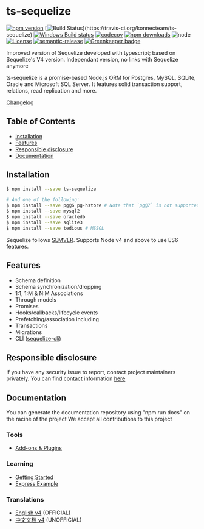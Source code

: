 # ts-sequelize

[![npm version](https://img.shields.io/npm/v/ts-sequelize.svg)](https://www.npmjs.com/package/ts-sequelize)
[![Build Status](https://travis-ci.org/konnecteam/ts-sequelize.svg?)](https://travis-ci.org/konnecteam/ts-sequelize)
[![Windows Build status](https://ci.appveyor.com/api/projects/status/github/konnecteam/ts-sequelize?svg=true)](https://ci.appveyor.com/project/konnecteam/ts-sequelize)
[![codecov](https://codecov.io/gh/konnecteam/ts-sequelize/graph/badge.svg)](https://codecov.io/gh/konnecteam/ts-sequelize)
[![npm downloads](https://img.shields.io/npm/dm/ts-sequelize.svg?maxAge=2592000)](https://www.npmjs.com/package/ts-sequelize)
![node](https://img.shields.io/node/v/sequelize.svg)
[![License](https://img.shields.io/npm/l/sequelize.svg?maxAge=2592000?style=plastic)](https://github.com/konnecteam/ts-sequelize/blob/typescript/LICENSE)
[![semantic-release](https://img.shields.io/badge/%20%20%F0%9F%93%A6%F0%9F%9A%80-semantic--release-e10079.svg)](https://github.com/semantic-release/semantic-release)
[![Greenkeeper badge](https://badges.greenkeeper.io/sequelize/sequelize.svg)](https://greenkeeper.io/)

Improved version of Sequelize developed with typescript; based on Sequelize's V4 version.
Independant version, no links with Sequelize anymore


ts-sequelize is a promise-based Node.js ORM for Postgres, MySQL, SQLite, Oracle and Microsoft SQL Server. It features solid transaction support, relations, read replication and more.

[Changelog](https://github.com/konnecteam/ts-sequelize/releases)

## Table of Contents
- [Installation](#installation)
- [Features](#features)
- [Responsible disclosure](#responsible-disclosure)
- [Documentation](#documentation)

## Installation

```bash
$ npm install --save ts-sequelize

# And one of the following:
$ npm install --save pg@6 pg-hstore # Note that `pg@7` is not supported yet
$ npm install --save mysql2
$ npm install --save oracledb
$ npm install --save sqlite3
$ npm install --save tedious # MSSQL
```

Sequelize follows [SEMVER](http://semver.org). Supports Node v4 and above to use ES6 features.

## Features

- Schema definition
- Schema synchronization/dropping
- 1:1, 1:M & N:M Associations
- Through models
- Promises
- Hooks/callbacks/lifecycle events
- Prefetching/association including
- Transactions
- Migrations
- CLI ([sequelize-cli](https://github.com/sequelize/cli))

## Responsible disclosure
If you have any security issue to report, contact project maintainers privately. You can find contact information [here](https://github.com/sequelize/sequelize/blob/master/CONTACT.md)

## Documentation

You can generate the documentation repository using "npm run docs" on the racine of the project
We accept all contributions to this project

### Tools
- [Add-ons & Plugins](https://github.com/sequelize/sequelize/wiki/Add-ons-&-Plugins)

### Learning
- [Getting Started](http://docs.sequelizejs.com/manual/installation/getting-started)
- [Express Example](https://github.com/sequelize/express-example)


### Translations
- [English v4](http://docs.sequelizejs.com) (OFFICIAL)
- [中文文档 v4](https://github.com/demopark/sequelize-docs-Zh-CN) (UNOFFICIAL)

